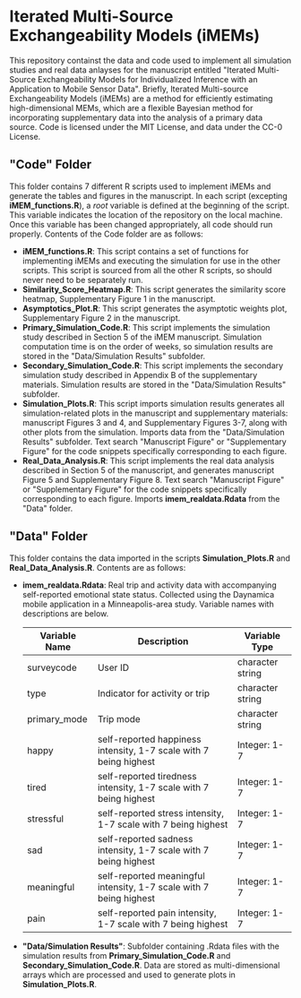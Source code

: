 # Iterated Multi-Source Exchangeability Models (iMEMs)
This repository containst the data and code used to implement all simulation studies and real data anlayses for the manuscript entitled "Iterated Multi-Source Exchangeability Models for Individualized Inference with an Application to Mobile Sensor Data".  Briefly, Iterated Multi-source Exchangeability Models (iMEMs) are a method for efficiently estimating high-dimensional MEMs, which are a flexible Bayesian method for incorporating supplementary data into the analysis of a primary data source.  Code is licensed under the MIT License, and data under the CC-0 License.  

## "Code" Folder
This folder contains 7 different R scripts used to implement iMEMs and generate the tables and figures in the manuscript.  In each script (excepting **iMEM_functions.R**), a *root* variable is defined at the beginning of the script.  This variable indicates the location of the repository on the local machine.  Once this variable has been changed appropriately, all code should run properly.  Contents of the Code folder are as follows:

  - **iMEM_functions.R**:  This script contains a set of functions for implementing iMEMs and executing the simulation for use in the other scripts.  This script is sourced from all the other R scripts, so should never need to be separately run.
  - **Similarity_Score_Heatmap.R**: This script generates the similarity score heatmap, Supplementary Figure 1 in the manuscript. 
  - **Asymptotics_Plot.R**: This script generates the asymptotic weights plot, Supplementary Figure 2 in the manuscript.
  - **Primary_Simulation_Code.R**: This script implements the simulation study described in Section 5 of the iMEM manuscript.  Simulation computation time is on the order of weeks, so simulation results are stored in the "Data/Simulation Results" subfolder.  
  - **Secondary_Simulation_Code.R**:  This script implements the secondary simulation study described in Appendix B of the supplementary materials.  Simulation results are stored in the "Data/Simulation Results" subfolder.  
  - **Simulation_Plots.R**: This script imports simulation results generates all simulation-related plots in the manuscript and supplementary materials: manuscript Figures 3 and 4, and Supplementary Figures 3-7, along with other plots from the simulation.  Imports data from the "Data/Simulation Results" subfolder. Text search "Manuscript Figure" or "Supplementary Figure" for the code snippets specifically corresponding to each figure.  
  - **Real_Data_Analysis.R**: This script implements the real data analysis described in Section 5 of the manuscript, and generates manuscript Figure 5 and Supplementary Figure 8.  Text search "Manuscript Figure" or "Supplementary Figure" for the code snippets specifically corresponding to each figure.  Imports **imem_realdata.Rdata** from the "Data" folder. 

## "Data" Folder
This folder contains the data imported in the scripts **Simulation_Plots.R** and **Real_Data_Analysis.R**.  Contents are as follows:

 - **imem_realdata.Rdata**:  Real trip and activity data with accompanying self-reported emotional state status.  Collected using the Daynamica mobile application in a Minneapolis-area study.  Variable names with descriptions are below.
 
    | Variable Name | Description | Variable Type |
    | ------ | ------ | ------ | 
    | surveycode | User ID | character string |
    | type | Indicator for activity or trip | character string |
    | primary_mode | Trip mode | character string |
    | happy | self-reported happiness intensity, 1-7 scale with 7 being highest | Integer: 1-7 |
    | tired | self-reported tiredness intensity, 1-7 scale with 7 being highest | Integer: 1-7 |
    | stressful | self-reported stress intensity, 1-7 scale with 7 being highest | Integer: 1-7 |
    | sad | self-reported sadness intensity, 1-7 scale with 7 being highest | Integer: 1-7 |
    | meaningful | self-reported meaningful intensity, 1-7 scale with 7 being highest | Integer: 1-7 |  
    | pain | self-reported pain intensity, 1-7 scale with 7 being highest |   Integer: 1-7 |

 - **"Data/Simulation Results"**: Subfolder containing .Rdata files with the simulation results from **Primary_Simulation_Code.R** and **Secondary_Simulation_Code.R**.  Data are stored as multi-dimensional arrays which are processed and used to generate plots in **Simulation_Plots.R**.  
